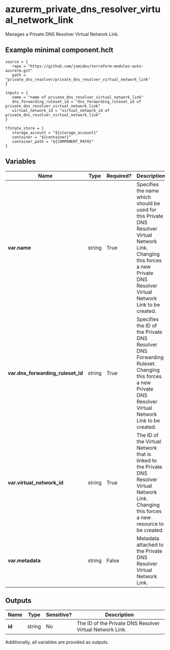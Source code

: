 # azurerm_private_dns_resolver_virtual_network_link

Manages a Private DNS Resolver Virtual Network Link.

## Example minimal component.hclt

```hcl
source = {
   repo = "https://github.com/jumidev/terraform-modules-auto-azurerm.git" 
   path = "private_dns_resolver/private_dns_resolver_virtual_network_link" 
}

inputs = {
   name = "name of private_dns_resolver_virtual_network_link" 
   dns_forwarding_ruleset_id = "dns_forwarding_ruleset_id of private_dns_resolver_virtual_network_link" 
   virtual_network_id = "virtual_network_id of private_dns_resolver_virtual_network_link" 
}

tfstate_store = {
   storage_account = "${storage_account}" 
   container = "${container}" 
   container_path = "${COMPONENT_PATH}" 
}

```

## Variables

| Name | Type | Required? |  Description |
| ---- | ---- | --------- |  ----------- |
| **var.name** | string | True | Specifies the name which should be used for this Private DNS Resolver Virtual Network Link. Changing this forces a new Private DNS Resolver Virtual Network Link to be created. | 
| **var.dns_forwarding_ruleset_id** | string | True | Specifies the ID of the Private DNS Resolver DNS Forwarding Ruleset. Changing this forces a new Private DNS Resolver Virtual Network Link to be created. | 
| **var.virtual_network_id** | string | True | The ID of the Virtual Network that is linked to the Private DNS Resolver Virtual Network Link. Changing this forces a new resource to be created. | 
| **var.metadata** | string | False | Metadata attached to the Private DNS Resolver Virtual Network Link. | 



## Outputs

| Name | Type | Sensitive? | Description |
| ---- | ---- | --------- | --------- |
| **id** | string | No  | The ID of the Private DNS Resolver Virtual Network Link. | 

Additionally, all variables are provided as outputs.
